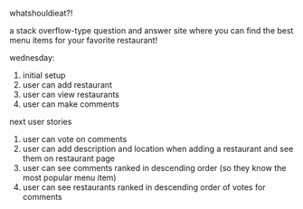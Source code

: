 whatshouldieat?!

a stack overflow-type question and answer site where you can find the best menu items for your favorite restaurant!

wednesday:
1. initial setup
2. user can add restaurant
3. user can view restaurants
4. user can make comments

next user stories
1. user can vote on comments
2. user can add description and location when adding a restaurant and see them on restaurant page
3. user can see comments ranked in descending order (so they know the most popular menu item)
4. user can see restaurants ranked in descending order of votes for comments


